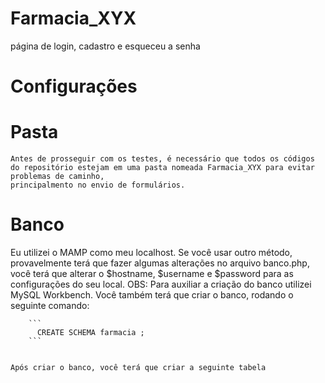 # Farmacia_XYX
página de login, cadastro e esqueceu a senha

# Configurações

# Pasta
    Antes de prosseguir com os testes, é necessário que todos os códigos do repositório estejam em uma pasta nomeada Farmacia_XYX para evitar problemas de caminho,
    principalmento no envio de formulários.
    
# Banco
Eu utilizei o MAMP como meu localhost. Se você usar outro método, provavelmente terá que fazer algumas alterações no arquivo banco.php, você terá que alterar o
$hostname, $username e $password para as configurações do seu local.
OBS: Para auxiliar a criação do banco utilizei MySQL Workbench.
Você também terá que criar o banco, rodando o seguinte comando: 
    
        ```
          CREATE SCHEMA farmacia ;
        ```
    
    
    Após criar o banco, você terá que criar a seguinte tabela 
    
    
      
    
